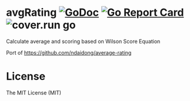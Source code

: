 # avgRating [![GoDoc](https://godoc.org/github.com/kirillDanshin/avgRating?status.svg)](https://godoc.org/github.com/kirillDanshin/avgRating) [![Go Report Card](https://goreportcard.com/badge/github.com/kirillDanshin/avgRating)](https://goreportcard.com/report/github.com/kirillDanshin/avgRating) ![cover.run go](https://cover.run/go/github.com/kirillDanshin/avgRating.svg)
Calculate average and scoring based on Wilson Score Equation

Port of https://github.com/ndaidong/average-rating

# License

The MIT License (MIT)
